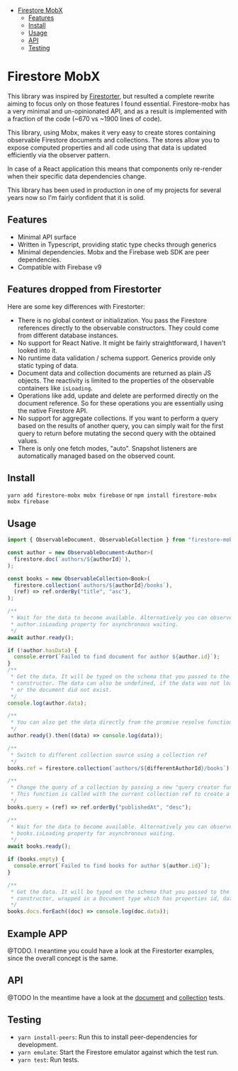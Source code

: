 - [Firestore MobX](#firestore-mobx)
  - [Features](#features)
  - [Install](#install)
  - [Usage](#usage)
  - [API](#api)
  - [Testing](#testing)

# Firestore MobX

This library was inspired by
[Firestorter](https://github.com/IjzerenHein/firestorter), but resulted a
complete rewrite aiming to focus only on those features I found essential.
Firestore-mobx has a very minimal and un-opinionated API, and as a result is
implemented with a fraction of the code (~670 vs ~1900 lines of code).

This library, using Mobx, makes it very easy to create stores containing
observable Firestore documents and collections. The stores allow you to expose
computed properties and all code using that data is updated efficiently via the
observer pattern.

In case of a React application this means that components only re-render when
their specific data dependencies change.

This library has been used in production in one of my projects for several
years now so I'm fairly confident that it is solid.

## Features

- Minimal API surface
- Written in Typescript, providing static type checks through generics
- Minimal dependencies. Mobx and the Firebase web SDK are peer dependencies.
- Compatible with Firebase v9

## Features dropped from Firestorter

Here are some key differences with Firestorter:

- There is no global context or initialization. You pass the Firestore
  references directly to the observable constructors. They could come from
  different database instances.
- No support for React Native. It might be fairly straightforward, I haven't
  looked into it.
- No runtime data validation / schema support. Generics provide only static
  typing of data.
- Document data and collection documents are returned as plain JS objects. The
  reactivity is limited to the properties of the observable containers like
  `isLoading`.
- Operations like add, update and delete are performed directly on the document
  reference. So for these operations you are essentially using the native
  Firestore API.
- No support for aggregate collections. If you want to perform a query based on
  the results of another query, you can simply wait for the first query to
  return before mutating the second query with the obtained values.
- There is only one fetch modes, "auto". Snapshot listeners are automatically
  managed based on the observed count.

## Install

`yarn add firestore-mobx mobx firebase` or `npm install firestore-mobx mobx
firebase`

## Usage

```ts
import { ObservableDocument, ObservableCollection } from "firestore-mobx";

const author = new ObservableDocument<Author>(
  firestore.doc(`authors/${authorId}`),
);

const books = new ObservableCollection<Book>(
  firestore.collection(`authors/${authorId}/books`),
  (ref) => ref.orderBy("title", "asc"),
);

/**
 * Wait for the data to become available. Alternatively you can observe the
 * author.isLoading property for asynchronous waiting.
 */
await author.ready();

if (!author.hasData) {
  console.error(`Failed to find document for author ${author.id}`);
}
/**
 * Get the data. It will be typed on the schema that you passed to the
 * constructor. The data can also be undefined, if the data was not loaded yet
 * or the document did not exist.
 */
console.log(author.data);

/**
 * You can also get the data directly from the promise resolve function.
 */
author.ready().then((data) => console.log(data));

/**
 * Switch to different collection source using a collection ref
 */
books.ref = firestore.collection(`authors/${differentAuthorId}/books`);

/**
 * Change the query of a collection by passing a new "query creator function".
 * This function is called with the current collection ref to create a new query.
 */
books.query = (ref) => ref.orderBy("publishedAt", "desc");

/**
 * Wait for the data to become available. Alternatively you can observe the
 * books.isLoading property for asynchronous waiting.
 */
await books.ready();

if (books.empty) {
  console.error(`Failed to find books for author ${author.id}`);
}

/**
 * Get the data. It will be typed on the schema that you passed to the
 * constructor, wrapped in a Document type which has properties id, data, ref.
 */
books.docs.forEach((doc) => console.log(doc.data));
```

## Example APP

@TODO. I meantime you could have a look at the Firestorter examples, since the
overall concept is the same.

## API

@TODO In the meantime have a look at the
[document](./src/__test/document.test.ts) and
[collection](./src/__test/collection.test.ts) tests.

## Testing

- `yarn install-peers`: Run this to install peer-dependencies for development.
- `yarn emulate`: Start the Firestore emulator against which the test run.
- `yarn test`: Run tests.
